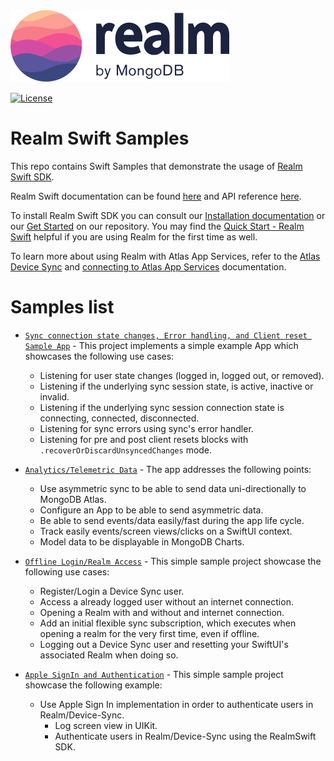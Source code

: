 <picture>
     <source srcset="./media/logo-dark.svg" media="(prefers-color-scheme: dark)" alt="realm by MongoDB">
     <img src="./media/logo.svg" alt="realm by MongoDB">
</picture>

[![License](https://img.shields.io/badge/License-Apache-blue.svg)](LICENSE)

# Realm Swift Samples

This repo contains Swift Samples that demonstrate the usage of [Realm Swift SDK](https://github.com/realm/realm-swift).

Realm Swift documentation can be found [here](https://www.mongodb.com/docs/realm/sdk/swift/) and API reference [here](https://www.mongodb.com/docs/realm-sdks/swift/latest/).

To install Realm Swift SDK you can consult our [Installation documentation](https://www.mongodb.com/docs/realm/sdk/swift/install/) or our [Get Started](https://github.com/realm/realm-swift#getting-started) on our repository.
You may find the [Quick Start - Realm Swift]( https://www.mongodb.com/docs/realm/sdk/swift/quick-start/) helpful if you are using Realm for the first time as well.

To learn more about using Realm with Atlas App Services, refer to the [Atlas Device Sync](https://www.mongodb.com/docs/realm/sdk/swift/sync/) and [connecting to Atlas App Services](https://www.mongodb.com/docs/realm/sdk/swift/app-services/) documentation.

# Samples list
* [`Sync connection state changes, Error handling, and Client reset Sample App`](https://github.com/realm/realm-swift-samples/tree/main/SyncConnectionStateErrorReset) - This project implements a simple example App which showcases the following use cases: 
  * Listening for user state changes (logged in, logged out, or removed).
  * Listening if the underlying sync session state, is active, inactive or invalid.
  * Listening if the underlying sync session connection state is connecting, connected, disconnected.
  * Listening for sync errors using sync's error handler.
  * Listening for pre and post client resets blocks with `.recoverOrDiscardUnsyncedChanges` mode.
  
* [`Analytics/Telemetric Data`](https://github.com/realm/realm-swift-samples/tree/main/AnalyticsTelemetricsData) - The app addresses the following points:
  * Use asymmetric sync to be able to send data uni-directionally to MongoDB Atlas.
  * Configure an App to be able to send asymmetric data.
  * Be able to send events/data easily/fast during the app life cycle.
  * Track easily events/screen views/clicks on a SwiftUI context.
  * Model data to be displayable in MongoDB Charts.
  
* [`Offline Login/Realm Access`](https://github.com/realm/realm-swift-samples/tree/main/OfflineLoginRealmAccess) - This simple sample project showcase the following use cases:
  * Register/Login a Device Sync user.
  * Access a already logged user without an internet connection.
  * Opening a Realm with and without and internet connection.
  * Add an initial flexible sync subscription, which executes when opening a 
    realm for the very first time, even if offline.
  * Logging out a Device Sync user and resetting your SwiftUI's associated Realm 
    when doing so.
    
* [`Apple SignIn and Authentication`](https://github.com/realm/realm-swift-samples/tree/main/AppleSignInAuthentications) - This simple sample project showcase the following example:
  * Use Apple Sign In implementation in order to authenticate users in Realm/Device-Sync.
    * Log screen view in UIKit.
    * Authenticate users in Realm/Device-Sync using the RealmSwift SDK.

